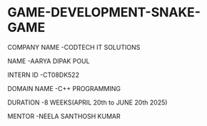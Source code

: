 # GAME-DEVELOPMENT-SNAKE-GAME

COMPANY NAME -CODTECH IT SOLUTIONS

NAME -AARYA DIPAK POUL

INTERN ID -CT08DK522

DOMAIN NAME -C++ PROGRAMMING

DURATION -8 WEEKS(APRIL 20th to JUNE 20th 2025)

MENTOR -NEELA SANTHOSH KUMAR

